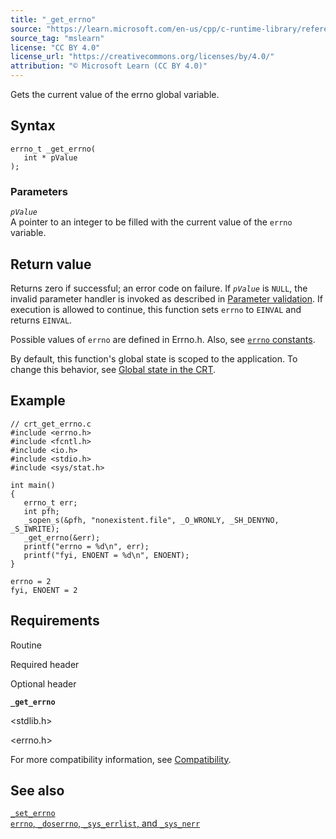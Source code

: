 ```yaml
---
title: "_get_errno"
source: "https://learn.microsoft.com/en-us/cpp/c-runtime-library/reference/get-errno?view=msvc-170"
source_tag: "mslearn"
license: "CC BY 4.0"
license_url: "https://creativecommons.org/licenses/by/4.0/"
attribution: "© Microsoft Learn (CC BY 4.0)"
---
```

Gets the current value of the errno global variable.

## Syntax

```
errno_t _get_errno(
   int * pValue
);
```

### Parameters

_`pValue`_  
A pointer to an integer to be filled with the current value of the `errno` variable.

## Return value

Returns zero if successful; an error code on failure. If _`pValue`_ is `NULL`, the invalid parameter handler is invoked as described in [Parameter validation](https://learn.microsoft.com/en-us/cpp/c-runtime-library/parameter-validation?view=msvc-170). If execution is allowed to continue, this function sets `errno` to `EINVAL` and returns `EINVAL`.

Possible values of `errno` are defined in Errno.h. Also, see [`errno` constants](https://learn.microsoft.com/en-us/cpp/c-runtime-library/errno-constants?view=msvc-170).

By default, this function's global state is scoped to the application. To change this behavior, see [Global state in the CRT](https://learn.microsoft.com/en-us/cpp/c-runtime-library/global-state?view=msvc-170).

## Example

```
// crt_get_errno.c
#include <errno.h>
#include <fcntl.h>
#include <io.h>
#include <stdio.h>
#include <sys/stat.h>

int main()
{
   errno_t err;
   int pfh;
   _sopen_s(&pfh, "nonexistent.file", _O_WRONLY, _SH_DENYNO, _S_IWRITE);
   _get_errno(&err);
   printf("errno = %d\n", err);
   printf("fyi, ENOENT = %d\n", ENOENT);
}
```

```
errno = 2
fyi, ENOENT = 2
```

## Requirements

Routine

Required header

Optional header

**`_get_errno`**

<stdlib.h>

<errno.h>

For more compatibility information, see [Compatibility](https://learn.microsoft.com/en-us/cpp/c-runtime-library/compatibility?view=msvc-170).

## See also

[`_set_errno`](https://learn.microsoft.com/en-us/cpp/c-runtime-library/reference/set-errno?view=msvc-170)  
[`errno`, `_doserrno`, `_sys_errlist`, and `_sys_nerr`](https://learn.microsoft.com/en-us/cpp/c-runtime-library/errno-doserrno-sys-errlist-and-sys-nerr?view=msvc-170)